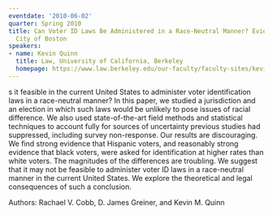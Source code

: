 ```yaml
---
eventdate: '2010-06-02'
quarter: Spring 2010
title: Can Voter ID Laws Be Administered in a Race-Neutral Manner? Evidence from the
  City of Boston
speakers:
- name: Kevin Quinn
  title: Law, University of California, Berkeley
  homepage: https://www.law.berkeley.edu/our-faculty/faculty-sites/kevin-m-quinn/
---
```

s it feasible in the current United States to administer voter identification laws in a race-neutral manner? In this paper, we studied a jurisdiction and an election in which such laws would be unlikely to pose issues of racial difference. We also used state-of-the-art field methods and statistical techniques to account fully for sources of uncertainty previous studies had suppressed, including survey non-response. Our results are discouraging. We find strong evidence that Hispanic voters, and reasonably strong evidence that black voters, were asked for identification at higher rates than white voters. The magnitudes of the differences are troubling. We suggest that it may not be feasible to administer voter ID laws in a race-neutral manner in the current United States. We explore the theoretical and legal consequences of such a conclusion. 

Authors: Rachael V. Cobb, D. James Greiner, and Kevin M. Quinn